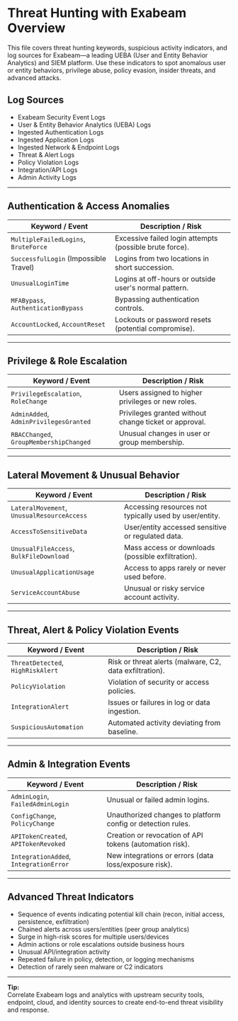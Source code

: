 # Threat Hunting with Exabeam Overview

This file covers threat hunting keywords, suspicious activity indicators, and log sources for Exabeam—a leading UEBA (User and Entity Behavior Analytics) and SIEM platform. Use these indicators to spot anomalous user or entity behaviors, privilege abuse, policy evasion, insider threats, and advanced attacks.

## Log Sources
- Exabeam Security Event Logs  
- User & Entity Behavior Analytics (UEBA) Logs  
- Ingested Authentication Logs  
- Ingested Application Logs  
- Ingested Network & Endpoint Logs  
- Threat & Alert Logs  
- Policy Violation Logs  
- Integration/API Logs  
- Admin Activity Logs  

---

## Authentication & Access Anomalies

| **Keyword / Event**                      | **Description / Risk**                                   |
| ---------------------------------------- | -------------------------------------------------------- |
| `MultipleFailedLogins`, `BruteForce`     | Excessive failed login attempts (possible brute force).  |
| `SuccessfulLogin` (Impossible Travel)    | Logins from two locations in short succession.           |
| `UnusualLoginTime`                       | Logins at off-hours or outside user's normal pattern.    |
| `MFABypass`, `AuthenticationBypass`      | Bypassing authentication controls.                       |
| `AccountLocked`, `AccountReset`          | Lockouts or password resets (potential compromise).      |

---

## Privilege & Role Escalation

| **Keyword / Event**                  | **Description / Risk**                                   |
| ------------------------------------ | -------------------------------------------------------- |
| `PrivilegeEscalation`, `RoleChange`  | Users assigned to higher privileges or new roles.        |
| `AdminAdded`, `AdminPrivilegesGranted`| Privileges granted without change ticket or approval.     |
| `RBACChanged`, `GroupMembershipChanged`| Unusual changes in user or group membership.            |

---

## Lateral Movement & Unusual Behavior

| **Keyword / Event**                       | **Description / Risk**                                   |
| ----------------------------------------- | -------------------------------------------------------- |
| `LateralMovement`, `UnusualResourceAccess`| Accessing resources not typically used by user/entity.   |
| `AccessToSensitiveData`                   | User/entity accessed sensitive or regulated data.        |
| `UnusualFileAccess`, `BulkFileDownload`   | Mass access or downloads (possible exfiltration).        |
| `UnusualApplicationUsage`                 | Access to apps rarely or never used before.              |
| `ServiceAccountAbuse`                     | Unusual or risky service account activity.               |

---

## Threat, Alert & Policy Violation Events

| **Keyword / Event**                 | **Description / Risk**                                   |
| ----------------------------------- | -------------------------------------------------------- |
| `ThreatDetected`, `HighRiskAlert`   | Risk or threat alerts (malware, C2, data exfiltration).  |
| `PolicyViolation`                   | Violation of security or access policies.                |
| `IntegrationAlert`                  | Issues or failures in log or data ingestion.             |
| `SuspiciousAutomation`              | Automated activity deviating from baseline.              |

---

## Admin & Integration Events

| **Keyword / Event**              | **Description / Risk**                                   |
| ------------------------------- | -------------------------------------------------------- |
| `AdminLogin`, `FailedAdminLogin` | Unusual or failed admin logins.                          |
| `ConfigChange`, `PolicyChange`   | Unauthorized changes to platform config or detection rules.|
| `APITokenCreated`, `APITokenRevoked` | Creation or revocation of API tokens (automation risk).|
| `IntegrationAdded`, `IntegrationError` | New integrations or errors (data loss/exposure risk). |

---

## Advanced Threat Indicators

- Sequence of events indicating potential kill chain (recon, initial access, persistence, exfiltration)  
- Chained alerts across users/entities (peer group analytics)  
- Surge in high-risk scores for multiple users/devices  
- Admin actions or role escalations outside business hours  
- Unusual API/integration activity  
- Repeated failure in policy, detection, or logging mechanisms  
- Detection of rarely seen malware or C2 indicators

---

**Tip:**  
Correlate Exabeam logs and analytics with upstream security tools, endpoint, cloud, and identity sources to create end-to-end threat visibility and response.

